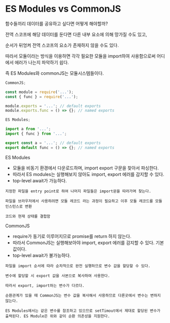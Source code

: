 # ES Modules vs CommonJS

함수들끼리 데이터를 공유하고 싶다면 어떻게 해야할까?

전역 스코프에 해당 데이터를 둔다면 다른 내부 요소에 의해 망가질 수도 있고,

순서가 뒤엉켜 전역 스코프의 요소가 존재하지 않을 수도 있다.

따라서 모듈이라는 방식을 이용하면 각각 필요한 모듈을 import하여 사용함으로써 어디에서 에러가 나는지 파악하기 쉽다.

즉 ES Modules와 commonJS는 모듈시스템들이다.

```js
CommonJS;

const module = require('...');
const { func } = require('...');

module.exports = '...'; // default exports
module.exports.func = () => {}; // named exports

ES Modules;

import a from '...';
import { func } from '...';

export const a = '...'; // default exports
export default func = () => {}; // named exports
```

ES Modules

- 모듈을 비동기 환경에서 다운로드하며, import export 구문을 찾아서 파싱한다.
- 따라서 ES modules는 실행해보지 않아도 import, export 에러를 감지할 수 있다.
- top-level await가 가능하다.

```text
지정한 파일을 entry point로 하여 나머지 파일들은 import문을 따라가며 찾는다.

파일을 브라우저에서 사용하려면 모듈 레코드 라는 과정이 필요하고 이후 모듈 레코드를 모듈 인스턴스로 변환

코드와 현재 상태를 결합함
```

CommonJS

- require가 동기로 이루어지므로 promise를 return 하지 않는다.
- 따라서 CommonJS는 실행해보아야 import, export 에러를 감지할 수 있다.
  기본 값이다.
- top-level await가 불가능하다.

```text
파일을 import 순서에 따라 순차적으로 완전 실행하므로 변수 값을 할당할 수 있다.

변수에 할당할 시 export 값을 사본으로 복사하여 사용한다.

따라서 export, import하는 변수가 다르다.
```

```text
순환관계가 있을 때 CommonJS는 변수 값을 복사해서 사용하므로 다론곳에서 변수는 변하지 않는다.

ES Modules에서는 같은 변수를 참조하고 있으므로 setTimout에서 제대로 할당된 변수가 출력된다. ES Module은 위와 같이 순환 의존성을 지원한다.
```

